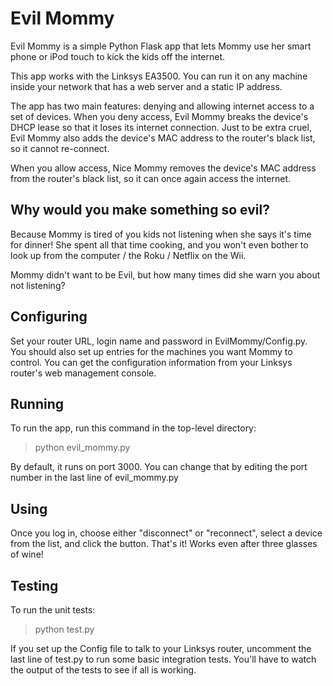 # Evil Mommy #

Evil Mommy is a simple Python Flask app that lets Mommy use her smart phone
or iPod touch to kick the kids off the internet.

This app works with the Linksys EA3500. You can run it on any machine 
inside your network that has a web server and a static IP address.

The app has two main features: denying and allowing internet access to a
set of devices. When you deny access, Evil Mommy breaks the device's DHCP
lease so that it loses its internet connection. Just to be extra cruel, Evil
Mommy also adds the device's MAC address to the router's black list, so it
cannot re-connect.

When you allow access, Nice Mommy removes the device's MAC address from the
router's black list, so it can once again access the internet.

## Why would you make something so evil? ##

Because Mommy is tired of you kids not listening when she says it's time for
dinner! She spent all that time cooking, and you won't even bother to look up
from the computer / the Roku / Netflix on the Wii.

Mommy didn't want to be Evil, but how many times did she  warn you about not 
listening?

## Configuring ##

Set your router URL, login name and password in EvilMommy/Config.py. You 
should also set up entries for the machines you want Mommy to control.
You can get the configuration information from your Linksys router's web 
management console.

## Running ##

To run the app, run this command in the top-level directory:

> python evil_mommy.py

By default, it runs on port 3000. You can change that by editing the port
number in the last line of evil_mommy.py

## Using ##

Once you log in, choose either "disconnect" or "reconnect", select a device 
from the list, and click the button. That's it! Works even after three
glasses of wine!

## Testing ##

To run the unit tests:

> python test.py

If you set up the Config file to talk to your Linksys router, uncomment
the last line of test.py to run some basic integration tests. You'll have
to watch the output of the tests to see if all is working.

